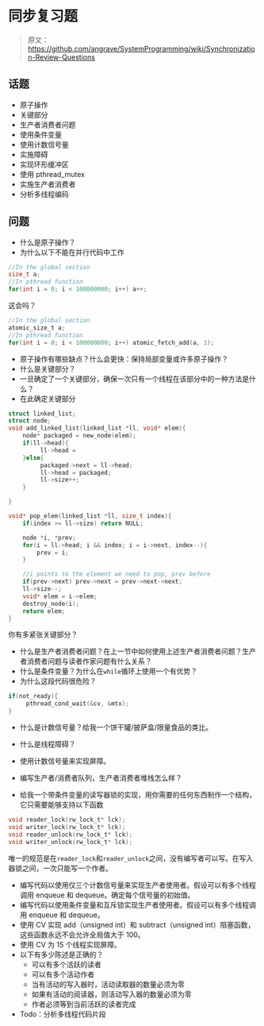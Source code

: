 # 同步复习题

> 原文：<https://github.com/angrave/SystemProgramming/wiki/Synchronization-Review-Questions>

## 话题

*   原子操作
*   关键部分
*   生产者消费者问题
*   使用条件变量
*   使用计数信号量
*   实施障碍
*   实现环形缓冲区
*   使用 pthread_mutex
*   实施生产者消费者
*   分析多线程编码

## 问题

*   什么是原子操作？
*   为什么以下不能在并行代码中工作

```c
//In the global section
size_t a;
//In pthread function
for(int i = 0; i < 100000000; i++) a++;
```

这会吗？

```c
//In the global section
atomic_size_t a;
//In pthread function
for(int i = 0; i < 100000000; i++) atomic_fetch_add(a, 1);
```

*   原子操作有哪些缺点？什么会更快：保持局部变量或许多原子操作？
*   什么是关键部分？
*   一旦确定了一个关键部分，确保一次只有一个线程在该部分中的一种方法是什么？
*   在此确定关键部分

```c
struct linked_list;
struct node;
void add_linked_list(linked_list *ll, void* elem){
    node* packaged = new_node(elem);
    if(ll->head){
         ll->head = 
    }else{
         packaged->next = ll->head;
         ll->head = packaged;
         ll->size++;
    }

}

void* pop_elem(linked_list *ll, size_t index){
    if(index >= ll->size) return NULL;

    node *i, *prev;
    for(i = ll->head; i && index; i = i->next, index--){
        prev = i;
    }

    //i points to the element we need to pop, prev before
    if(prev->next) prev->next = prev->next->next;
    ll->size--;
    void* elem = i->elem;
    destroy_node(i);
    return elem;
}
```

你有多紧张关键部分？

*   什么是生产者消费者问题？在上一节中如何使用上述生产者消费者问题？生产者消费者问题与读者作家问题有什么关系？
*   什么是条件变量？为什么在`while`循环上使用一个有优势？
*   为什么这段代码很危险？

```c
if(not_ready){
     pthread_cond_wait(&cv, &mtx);
}
```

*   什么是计数信号量？给我一个饼干罐/披萨盒/限量食品的类比。
*   什么是线程障碍？
*   使用计数信号量来实现屏障。

*   编写生产者/消费者队列，生产者消费者堆栈怎么样？

*   给我一个带条件变量的读写器锁的实现，用你需要的任何东西制作一个结构，它只需要能够支持以下函数

```c
void reader_lock(rw_lock_t* lck);
void writer_lock(rw_lock_t* lck);
void reader_unlock(rw_lock_t* lck);
void writer_unlock(rw_lock_t* lck);
```

唯一的规范是在`reader_lock`和`reader_unlock`之间，没有编写者可以写。在写入器锁之间，一次只能写一个作者。

*   编写代码以使用仅三个计数信号量来实现生产者使用者。假设可以有多个线程调用 enqueue 和 dequeue。确定每个信号量的初始值。
*   编写代码以使用条件变量和互斥锁实现生产者使用者。假设可以有多个线程调用 enqueue 和 dequeue。
*   使用 CV 实现 add（unsigned int）和 subtract（unsigned int）阻塞函数，这些函数永远不会允许全局值大于 100。
*   使用 CV 为 15 个线程实现屏障。
*   以下有多少陈述是正确的？
    *   可以有多个活跃的读者
    *   可以有多个活动作者
    *   当有活动的写入器时，活动读取器的数量必须为零
    *   如果有活动的阅读器，则活动写入器的数量必须为零
    *   作者必须等到当前活跃的读者完成
*   Todo：分析多线程代码片段